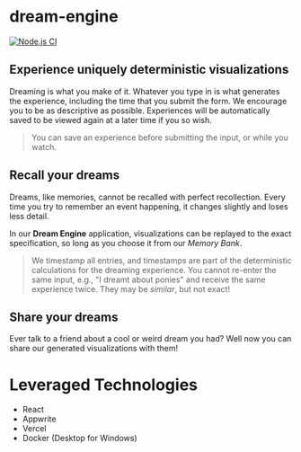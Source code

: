 # dream-engine

[![Node.js CI](https://github.com/Skylands-Developers/dream-engine/actions/workflows/node.js.yml/badge.svg)](https://github.com/Skylands-Developers/dream-engine/actions/workflows/node.js.yml)

## Experience uniquely deterministic visualizations

Dreaming is what you make of it. Whatever you type in is what generates the experience, including the time that you submit the form. We encourage you to be as descriptive as possible. Experiences will be automatically saved to be viewed again at a later time if you so wish.

> You can save an experience before submitting the input, or while you watch.

## Recall your dreams

Dreams, like memories, cannot be recalled with perfect recollection. Every time you try to remember an event happening, it changes slightly and loses less detail.

In our **Dream Engine** application, visualizations can be replayed to the exact specification, so long as you choose it from our _Memory Bank_.

> We timestamp all entries, and timestamps are part of the deterministic calculations for the dreaming experience. You cannot re-enter the same input, e.g., "I dreamt about ponies" and receive the same experience twice. They may be _similar_, but not exact!

## Share your dreams

Ever talk to a friend about a cool or weird dream you had? Well now you can share our generated visualizations with them!

# Leveraged Technologies

-   React
-   Appwrite
-   Vercel
-   Docker (Desktop for Windows)
